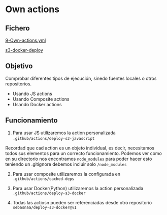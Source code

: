 # Own actions

## Fichero 

[9-Own-actions.yml](https://github.com/sebasnaa/tmp-presentacion/actions/workflows/9-Own-actions.yml)

[s3-docker-deploy](https://github.com/sebasnaa/deploy-s3-docker)

## Objetivo

Comprobar diferentes tipos de ejecución, sinedo fuentes locales o otros repositorios.

- Usando JS actions
- Usando Composite actions
- Usando Docker actions


## Funcionamiento

1. Para usar JS utilizaremos la action personalizada ``.github/actions/deploy-s3-javascript``

Recordad que cad action es un objeto individual, es decir, necesitamos todos sus elementos para un correcto funcionamiento. Podemos ver como en su directorio nos encontramos ``node_modules`` para poder hacer esto teniendo un .gitignore debemos incluir solo ``/node_modules``

2. Para usar composite utilizaremos la configurada en ``.github/actions/cached-deps``

3. Para usar Docker(Python) utilizaremos la action personalizada ``.github/actions/deploy-s3-docker``

4. Todas las actiosn pueden ser referenciadas desde otro repositorio ``sebasnaa/deploy-s3-docker@v1``